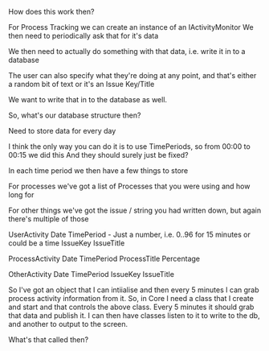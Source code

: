 ﻿How does this work then?

For Process Tracking we can create an instance of an IActivityMonitor
We then need to periodically ask that for it's data

We then need to actually do something with that data, i.e. write it in to a database

The user can also specify what they're doing at any point, and that's either a random bit of
text or it's an Issue Key/Title

We want to write that in to the database as well.

So, what's our database structure then?

Need to store data for every day

I think the only way you can do it is to use TimePeriods, so from 00:00 to 00:15 we did this
And they should surely just be fixed?

In each time period we then have a few things to store

For processes we've got a list of Processes that you were using and how long for

For other things we've got the issue / string you had written down, but again there's multiple of those


UserActivity
Date
TimePeriod - Just a number, i.e. 0..96 for 15 minutes or could be a time
IssueKey
IssueTitle

ProcessActivity
Date
TimePeriod
ProcessTitle
Percentage

OtherActivity
Date
TimePeriod
IssueKey
IssueTitle



So I've got an object that I can intiialise and then every 5 minutes I can grab process 
activity information from it.
So, in Core I need a class that I create and start and that controls the above class.
Every 5 minutes it should grab that data and publish it.
I can then have classes listen to it to write to the db, and another to output to the screen.

What's that called then?

 
	

